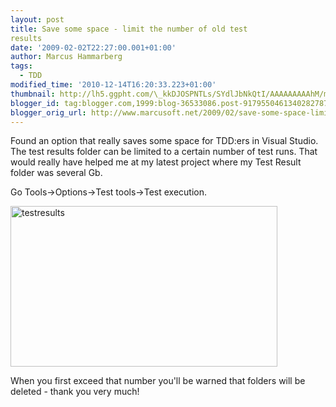 ```yaml
---
layout: post
title: Save some space - limit the number of old test
results
date: '2009-02-02T22:27:00.001+01:00'
author: Marcus Hammarberg
tags:
  - TDD
modified_time: '2010-12-14T16:20:33.223+01:00'
thumbnail: http://lh5.ggpht.com/\_kkDJOSPNTLs/SYdlJbNkQtI/AAAAAAAAAhM/mO2snzO8AfM/s72-c/testresults_thumb%5B1%5D.jpg?imgmax=800
blogger_id: tag:blogger.com,1999:blog-36533086.post-9179550461340282787
blogger_orig_url: http://www.marcusoft.net/2009/02/save-some-space-limit-number-of-old.html
---
```



Found an option that really saves some space for TDD:ers in Visual
Studio. The test results folder can be limited to a certain number of
test runs. That would really have helped me at my latest project where
my Test Result folder was several Gb.

Go Tools-\>Options-\>Test tools-\>Test execution.

[<img
src="http://lh5.ggpht.com/_kkDJOSPNTLs/SYdlJbNkQtI/AAAAAAAAAhM/mO2snzO8AfM/testresults_thumb%5B1%5D.jpg?imgmax=800"
style="border-right: 0px; border-top: 0px; border-left: 0px; border-bottom: 0px"
data-border="0" width="427" height="257" alt="testresults" />](http://lh5.ggpht.com/_kkDJOSPNTLs/SYdlI03mn1I/AAAAAAAAAhI/OapkHmSrTLQ/s1600-h/testresults%5B3%5D.jpg)

When you first exceed that number you'll be warned that folders will be
deleted - thank you very much!
